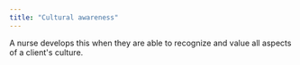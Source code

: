 ```yaml
---
title: "Cultural awareness"
---
```

A nurse develops this when they are able to recognize and value all aspects of a client's culture.

